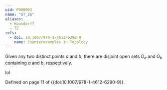 ```yaml
---
uid: P000003
name: "$T_2$"
aliases:
  - Hausdorff
  - T2
refs:
  - doi: 10.1007/978-1-4612-6290-9
    name: Counterexamples in Topology
---
```


Given any two distinct points $a$ and $b$, there are disjoint open sets $O_a$ and $O_b$ containing $a$ and $b$, respectively.

lol

Defined on page 11 of {{doi:10.1007/978-1-4612-6290-9}}.
